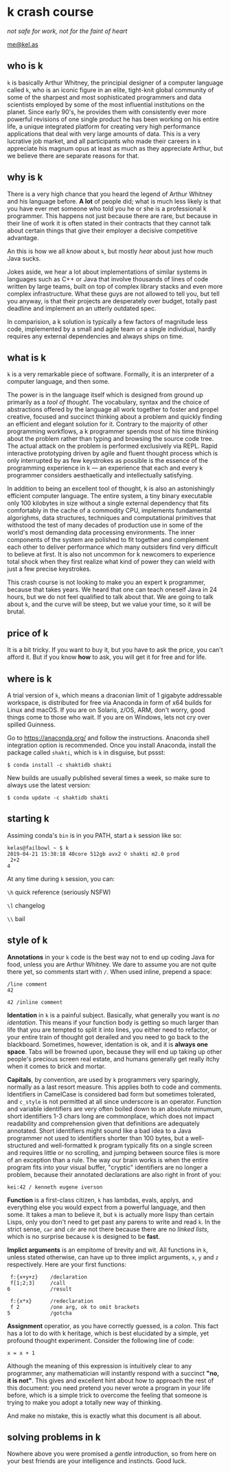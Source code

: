 # k crash course
*not safe for work,
not for the faint of heart*

<me@kel.as>

## who is k

`k` is basically Arthur Whitney, the principial designer  of a computer language called `k`, who 
is an iconic figure in an elite, tight-knit global community of some of the sharpest 
and most sophisticated programmers and data scientists employed by some of the most
influential institutions on the planet. Since early 90's, he provides them with 
consistently ever more powerful revisions of one single product he has been working on
his entire life, a unique integrated platform for creating very high performance applications
that deal with very large amounts of data. This is a very lucrative job market, and all
participants who made their careers in `k` appreciate his magnum opus at least as much
as they appreciate Arthur, but we believe there are separate reasons for that.

## why is k

There is a very high chance that you heard the legend of Arthur Whitney and his language before. 
**A lot** of people did; what is much less likely is that you have ever met someone who told 
you he or she is a professional k programmer. This happens not just because there are rare,
but because in their line of work it is often stated in their contracts that they 
cannot talk about certain things that give their employer a decisive competitive advantage.

An this is how we all *know* about `k`, but mostly *hear* about just how much Java sucks.

Jokes aside, we hear a lot about implementations of similar systems in languages such as C++ 
or Java that involve thousands of lines of code written by large teams, built on top 
of complex library stacks and even more complex infrastructure. What these guys 
are not allowed to tell you, but tell you anyway, is that their projects are desperately 
over budget, totally past deadline and implement an an utterly outdated spec.

In comparision, a k solution is typically a few factors of magnitude less code,
implemented by a small and agile team or a single individual, hardly requires any
external dependencies and always ships on time. 

## what is k

`k` is a very remarkable piece of software. Formally, it is an interpreter of a 
computer language, and then some.

The power is in the language itself which is designed from ground up primarily as 
a *tool of thought*. The vocabulary, syntax and the choice of abstractions 
offered by the language all work together to foster and propel creative, focused 
and succinct thinking about a problem and quickly finding an efficient and elegant 
solution for it. Contrary to the majority of other programming workflows, a k 
programmer spends most of his time thinking about the problem rather than typing 
and browsing the source code tree. The actual attack on the problem is performed 
exclusively via REPL. Rapid interactive prototyping driven by agile and fluent thought 
process which is only interrupted by as few keystrokes as possible is the essence of the 
programming experience in k — an experience that each and every k programmer 
considers aesthaetically and intellectually satisfying.

In addition to being an excellent tool of thought, k is also an astonishingly 
efficient computer language. The entire system, a tiny binary executable only
100 kilobytes in size without a single external dependency that fits comfortably in 
the cache of a commodity CPU, implements fundamental algorighms, data structures, 
techniques and computational primitives that withstood the test of many decades 
of production use in some of the world's most demanding data processing environments. 
The inner components of the system are polished to fit together and complement each 
other to deliver performance which many outsiders find very difficult to believe 
at first. It is also not uncommon for k newcomers to experience total shock when 
they first realize what kind of power they can wield with just a few precise
keystrokes.

This crash course is not looking to make you an expert k programmer, because
that takes years. We heard that one can teach oneself Java in 24 hours, but we 
do not feel qualified to talk about that. We are going to talk about `k`, and the
curve will be steep, but we value your time, so it will be brutal.

## price of k

It is a bit tricky. If you want to buy it, but you have to ask the price, you can't 
afford it. But if you know **how** to ask, you will get it 
for free and for life.

## where is k

A trial version of `k`, which means a draconian limit of 1 gigabyte addressable 
workspace, is distributed for free via Anaconda in form of x64 builds for Linux 
and macOS. If you 
are on Solaris, z/OS, ARM, don't worry, good things come to those who wait.
If you are on Windows, lets not cry over spilled Guinness.

Go to https://anaconda.org/ and follow the instructions. Anaconda shell integration 
option is recommended. Once you install Anaconda, install the package called  `shakti`, 
which is `k` in disguise, but pssst:

`$ conda install -c shaktidb shakti`

New builds are usually published several times a week, so make sure to always 
use the latest version:

`$ conda update -c shaktidb shakti`

## starting k

Assiming conda's `bin` is in you PATH, start a `k` session like so:

```
kelas@failbowl ~ $ k
2019-04-21 15:38:18 40core 512gb avx2 © shakti m2.0 prod
 2+2
4
```

At any time during `k` session, you can:

`\h` quick reference (seriously NSFW)

`\l` changelog

`\\` bail


## style of k

**Annotations** in your `k` code is the best way not to end up coding Java for food, unless 
you are Arthur Whitney. We dare to assume you are not quite there yet, so comments start 
with `/`. When used inline, prepend a space:

```
/line comment
42

42 /inline comment
```

**Identation** in `k` is a painful subject. Basically, what generally you want is *no identation*.
This means if your function body is getting so much larger than life that you are tempted to split it
into lines, you either need to refactor, or your entire train of thought got derailed and you 
need to go back to the blackboard. Sometimes, however, identation is ok,
and it is **always one space**. Tabs will be frowned upon, because they will end up taking up
other people's precious screen real estate, and humans generally get really itchy when it comes 
to brick and mortar.

**Capitals**, by convention, are used by `k` programmers very sparingly, normally as a last resort 
measure. This applies both to code and comments. Identifiers in CamelCase is considered bad 
form but sometimes tolerated, and `c_style` is not permitted at all since underscore is an 
operator. Function and variable identifiers are very often boiled down to 
an absolute minumum, short identifiers 1-3 chars long are commonplace, which does not impact 
readability and comprehension given that definitions are adequately annotated. Short 
identifiers might sound like a bad idea to a Java programmer not used to identifiers shorter
than 100 bytes, but a well-structured and well-formatted k program typically fits on 
a single screen and requires little or no scrolling, and jumping between source 
files is more of an exception than a rule. The way our brain works is when the 
entire program fits into your visual buffer, "cryptic" identifiers are no longer a 
problem, because their annotated declarations are also right in front of you:

```
kei:42 / kenneth eugene iverson
```

**Function** is a first-class citizen, `k` has lambdas, evals, applys, and everything else
you would expect from a powerful language, and then some. It takes a man to believe it, but `k` is 
actually more lispy than certain Lisps, only you don't need to get past any parens to write and
read `k`. In the strict sense, `car` and `cdr` are not there because there are no *linked lists*,
which is no surprise because `k` is designed to be **fast**.

**Implict arguments** is an empitome of brevity and wit. All functions in `k`, unless 
stated otherwise, can have up to three implict arguments, `x`, `y` and `z` respectively.
Here are your first functions:

```
 f:{x+y+z}    /declaration
 f[1;2;3]     /call
6             /result
  
 f:{x*x}      /redeclaration
 f 2          /one arg, ok to omit brackets
5             /gotcha
```


**Assignment** operatior, as you have correctly guessed, is a *colon*. This fact
has a lot to do with k heritage, which is best elucidated by a simple, yet profound
thought experiment. Consider the following line of code:

```
x = x + 1
```

Although the meaning of this expression is intuitively clear to any programmer, any
mathematician will instantly respond with a succinct **"no, it is not"**. This gives
and excellent hint about how to approach the rest of this document: you need pretend 
you never wrote a program in your life before, which is a simple trick to overcome 
the feeling that someone is trying to make you adopt a totally new way of thinking. 

And make no mistake, this is exactly what this document is all about. 


## solving problems in k

Nowhere above you were promised a *gentle* introduction, so from here on your best friends
are your intelligence and instincts. Good luck.







